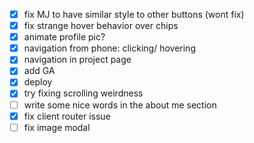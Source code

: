 - [x] fix MJ to have similar style to other buttons (wont fix)
- [x] fix strange hover behavior over chips
- [x] animate profile pic?
- [x] navigation from phone: <Home> clicking/ hovering
- [x] navigation in project page
- [x] add GA
- [x] deploy
- [x] try fixing scrolling weirdness
- [ ] write some nice words in the about me section
- [x] fix client router issue
- [ ] fix image modal